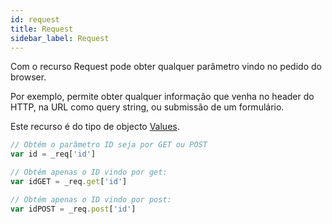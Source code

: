 ```yaml
---
id: request
title: Request
sidebar_label: Request
---
```


Com o recurso Request pode obter qualquer parâmetro vindo no pedido do browser.

Por exemplo, permite obter qualquer informação que venha no header do HTTP, na URL como query string, ou submissão de um formulário.

Este recurso é do tipo de objecto [Values](library/objects/values.md).

```javascript
// Obtém o parâmetro ID seja por GET ou POST
var id = _req['id']

// Obtém apenas o ID vindo por get:
var idGET = _req.get['id']

// Obtém apenas o ID vindo por post:
var idPOST = _req.post['id']
```

